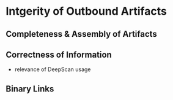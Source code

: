 # Intgerity of Outbound Artifacts

## Completeness & Assembly of Artifacts


## Correctness of Information
- relevance of DeepScan usage

## Binary Links